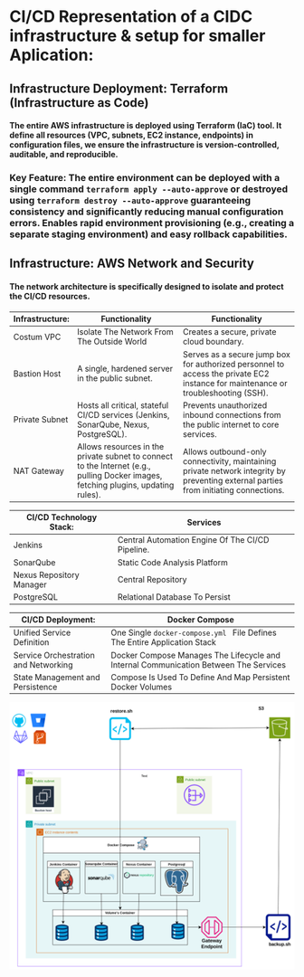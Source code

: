 
# CI/CD Representation of a CIDC infrastructure & setup for smaller Aplication:
## Infrastructure Deployment: Terraform (Infrastructure as Code)
#### The entire AWS infrastructure is deployed using Terraform (IaC) tool. It define all resources (VPC, subnets, EC2 instance, endpoints) in configuration files, we ensure the infrastructure is version-controlled, auditable, and reproducible.
### Key Feature: The entire environment can be deployed with a single command ```terraform apply --auto-approve``` or destroyed using ```terraform destroy --auto-approve```  guaranteeing consistency and significantly reducing manual configuration errors. Enables rapid environment provisioning (e.g., creating a separate staging environment) and easy rollback capabilities.


## Infrastructure: AWS Network and Security
#### The network architecture is specifically designed to isolate and protect the CI/CD resources.

|  Infrastructure:  |Functionality | Functionality |
| ------------- | ------------- | ------------- |
| Costum VPC  | Isolate The Network From The Outside World | Creates a secure, private cloud boundary. |
| Bastion Host | A single, hardened server in the public subnet. | Serves as a secure jump box for authorized personnel to access the private EC2 instance for maintenance or troubleshooting (SSH). |
| Private Subnet | Hosts all critical, stateful CI/CD services (Jenkins, SonarQube, Nexus, PostgreSQL). | Prevents unauthorized inbound connections from the public internet to core services. |
| NAT Gateway | Allows resources in the private subnet to connect to the Internet (e.g., pulling Docker images, fetching plugins, updating rules). | Allows outbound-only connectivity, maintaining private network integrity by preventing external parties from initiating connections. |

|  CI/CD Technology Stack:  | Services |
| ------------- | ------------- |
| Jenkins  | Central Automation Engine Of The CI/CD Pipeline. |
| SonarQube | Static Code Analysis Platform |
| Nexus Repository Manager | Central Repository |
| PostgreSQL | Relational Database To Persist |



| CI/CD Deployment:  | Docker Compose |
| ------------- | ------------- |
| Unified Service Definition  | One Single ```docker-compose.yml ``` File Defines The Entire Application Stack |
| Service Orchestration and Networking | Docker Compose Manages The Lifecycle and Internal Communication Between The Services |
|  State Management and Persistence | Compose Is Used To Define And Map Persistent Docker Volumes |



![alt text](https://github.com/dev126712/cicd/blob/2d79805398c75877537e3484ff48f43334716e04/cicd.png)
